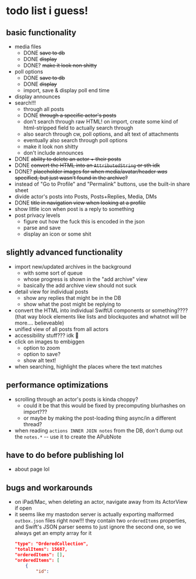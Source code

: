 todo list i guess!
==================

basic functionality
-------------------

* media files
    * DONE ~~save to db~~
    * DONE ~~display~~
    * DONE? ~~make it look non shitty~~
* poll options
    * DONE ~~save to db~~
    * DONE ~~display~~
    * import, save & display poll end time
* display announces
* search!!!
    * through all posts
    * DONE ~~through a specific actor's posts~~
    * don't search through raw HTML! on import, create some kind of html-stripped field to actually search through
    * also search through cw, poll options, and alt text of attachments
    * eventually also search through poll options
    * make it look non shitty
    * don't include announces
* DONE ~~ability to delete an actor + their posts~~
* DONE ~~convert the HTML into an `AttributedString` or sth idk~~
* DONE? ~~placeholder images for when media/avatar/header *was* specified, but just wasn't found in the archive?~~
* instead of "Go to Profile" and "Permalink" buttons, use the built-in share sheet
* divide actor's posts into Posts, Posts+Replies, Media, DMs
* DONE ~~title in navigation view when looking at a profile~~
* show little icon when post is a reply to something
* post privacy levels
    * figure out how the fuck this is encoded in the json
    * parse and save
    * display an icon or some shit

slightly advanced functionality
-------------------------------

* import new/updated archives in the background
    * with some sort of queue
    * whose progress is shown in the "add archive" view
    * basically the add archive view should not suck
* detail view for individual posts
    * show any replies that might be in the DB
    * show what the post might be replying to
* convert the HTML into individual SwiftUI components or something???? (that way block elements like lists and blockquotes and whatnot will be more.... believeable)
* unified view of all posts from all actors
* accessibility stuff??? idk 😬
* click on images to embiggen
    * option to zoom
    * option to save?
    * show alt text!
* when searching, highlight the places where the text matches

performance optimizations
-------------------------

* scrolling through an actor's posts is kinda choppy?
    * could it be that this would be fixed by precomputing blurhashes on import???
    * or maybe by making the post-loading thing async/in a different thread?
* when reading `actions INNER JOIN notes` from the DB, don't dump out the `notes.*` -- use it to create the APubNote

have to do before publishing lol
--------------------------------

* about page lol

bugs and workarounds
--------------------

* on iPad/Mac, when deleting an actor, navigate away from its ActorView if open
* it seems like my mastodon server is actually exporting malformed `outbox.json` files right now!!! they contain two `orderedItems` properties, and Swift's JSON parser seems to just ignore the second one, so we always get an empty array for it
    ```json
    "type": "OrderedCollection",
    "totalItems": 15687,
    "orderedItems": [],
    "orderedItems": [
        {
            "id":
    ```
